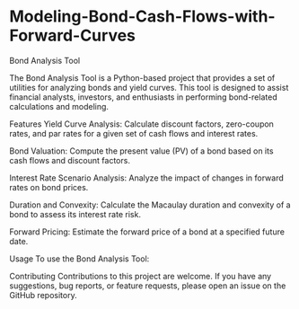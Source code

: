 # Modeling-Bond-Cash-Flows-with-Forward-Curves

Bond Analysis Tool

The Bond Analysis Tool is a Python-based project that provides a set of utilities for analyzing bonds and yield curves. This tool is designed to assist financial analysts, investors, and enthusiasts in performing bond-related calculations and modeling.

Features
Yield Curve Analysis: Calculate discount factors, zero-coupon rates, and par rates for a given set of cash flows and interest rates.

Bond Valuation: Compute the present value (PV) of a bond based on its cash flows and discount factors.

Interest Rate Scenario Analysis: Analyze the impact of changes in forward rates on bond prices.

Duration and Convexity: Calculate the Macaulay duration and convexity of a bond to assess its interest rate risk.

Forward Pricing: Estimate the forward price of a bond at a specified future date.

Usage
To use the Bond Analysis Tool:


Contributing
Contributions to this project are welcome. If you have any suggestions, bug reports, or feature requests, please open an issue on the GitHub repository.


